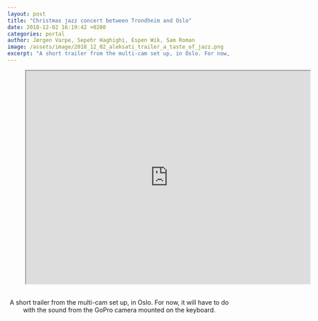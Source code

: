 ```yaml
---
layout: post
title: "Christmas jazz concert between Trondheim and Oslo"
date: 2018-12-02 16:19:42 +0200
categories: portal
author: Jørgen Varpe, Sepehr Haghighi, Espen Wik, Sam Roman
image: /assets/image/2018_12_02_aleksati_trailer_a_taste_of_jazz.png
excerpt: "A short trailer from the multi-cam set up, in Oslo. For now, it will have to do with the sound from the GoPro camera mounted on the keyboard."
---
```


<figure align="middle">
<iframe src="https://drive.google.com/a/uio.no/file/d/12Cwom7lIqPe_GqbcpEj4mdhtI7HviqFa/preview" width="640" height="480"></iframe>
</figure>
<br>
<center>A short trailer from the multi-cam set up, in Oslo. For now, it will have to do with the sound from the GoPro camera mounted on the keyboard.</center>
